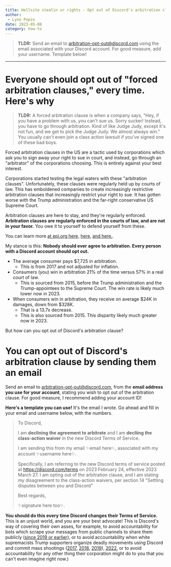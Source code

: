 ```yaml
---
title: Hellsite stealin ur rights - Opt out of Discord's arbitration clause by sending a quick email
author:
 - Lynn Pepin
date: 2023-05-08
category: how-to
---
```


> **TLDR:** Send an email to [arbitration-opt-out@discord.com](mailto:arbitration-opt-out@discord.com) using the email associated with your Discord account. For good measure, add your username. Template below!

---

# Everyone should opt out of "forced arbitration clauses," every time. Here's why

> **TLDR:** A forced arbitration clause is when a company says, "Hey, if you have a problem with us, you can't sue us. Sorry sucker! Instead, you have to go through arbitration. Kind of like Judge Judy, except it's not fun, and we get to pick the Judge Judy. We almost always win." You usually can't even join a class action lawsuit if you've signed one of these bad boys.

Forced arbitration clauses in the US are a tactic used by corporations which ask you to sign away your right to sue in court, and instead, go through an "arbitrator" of the corporations choosing. This is entirely against your best interest.

Corporations started testing the legal waters with these "arbitration clauses". Unfortunately, these clauses were regularly held up by courts of law. This has emboldened companies to create increasingly restrictive arbitration clauses that increasingly restrict your right to sue. It has gotten worse with the Trump administration and the far-right conservative US Supreme Court.

Arbitration clauses are here to stay, and they're regularly enforced. **Arbitration clauses are regularly enforced in the courts of law, and are not in your favor.** You owe it to yourself to defend yourself from these.

You can learn more [at epi.org here,](https://www.epi.org/research/forced-arbitration/) [here,](https://www.epi.org/publication/the-arbitration-epidemic/) [and here.](https://www.epi.org/publication/correcting-the-record-consumers-fare-better-under-class-actions-than-arbitration/).



My stance is this: **Nobody should ever agree to arbitration. Every person with a Discord account should opt out.**

 - The average consumer pays $7,725 in arbitration.
	 - This is from 2017 and not adjusted for inflation.
 - Consumers (you) win in arbitration 21% of the time versus 57% in a real court of law.
	 - This is sourced from 2015, before the Trump administration and the Trump-appointees to the Supreme Court. The win rate is likely much lower now in 2023.
 - When consumers win in arbitration, they receive on average $24K in damages, down from $328K.
	 - That is a 13.7x decrease.
	 - This is also sourced from 2015. This disparity likely much greater now in 2023.

But how can you opt out of Discord's arbitration clause?

# You can opt out of Discord's arbitration clause by sending them an email

Send an email to [arbitration-opt-out@discord.com](mailto:arbitration-opt-out@discord.com), from the **email address you use for your account**, stating you wish to opt out of the arbitration clause. For good measure, I recommend adding your account ID!

**Here's a template you can use!** It's the email I wrote. Go ahead and fill in your email and username below, with the numbers.

> To Discord,
> 
> I am **declining the agreement to arbitrate** and I am **decliing the class-action waiver** in the new Discord Terms of Service.
> 
> I am sending this from my email ✨email here✨, associated with my account ✨username here✨.
> 
> Specifically, I am referring to the new Discord terms of service posted at https://discord.com/terms on 2023 February 24, effective 2023 March 27. I am opting out of the arbitration clause, and I am stating my disagreement to the class-action waivers, per section 14 "Settling disputes between you and Discord"
> 
> Best regards,
> 
> ✨signature here too✨.


**You should do this every time Discord changes their Terms of Service.** This is an unjust world, and you are your best advocate! This is Discord's way of covering their own asses, for example, to avoid accountability for bots which scrape your messages from public channels to share them publicly ([since 2019 or earlier](https://gist.github.com/resynth1943/0185f55207dc4d84be99c8d74da9221d#file-dear_discord-txt)), or to avoid accountability when white supremacists Trump supporters organize deadly movements using Discord and commit mass shootings ([2017](https://www.nytimes.com/2017/08/15/technology/discord-chat-app-alt-right.html), [2018](https://slate.com/technology/2018/10/discord-safe-space-white-supremacists.html), [2019](https://unicornriot.ninja/2019/neo-nazi-hipsters-identity-evropa-exposed-in-discord-chat-leak/)), [2022](https://unicornriot.ninja/2022/highland-park-shooter-decried-commies-in-discord-chat/), or to avoid accountability for any other thing their corporation might do to you that you can't even imagine right now.)

